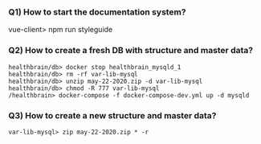 ### Q1) How to start the documentation system?

vue-client> npm run styleguide

### Q2) How to create a fresh DB with structure and master data?

```static
healthbrain/db> docker stop healthbrain_mysqld_1
healthbrain/db> rm -rf var-lib-mysql
healthbrain/db> unzip may-22-2020.zip -d var-lib-mysql
healthbrain/db> chmod -R 777 var-lib-mysql
/healthbrain> docker-compose -f docker-compose-dev.yml up -d mysqld 
```

### Q3) How to create a new structure and master data?

```static
var-lib-mysql> zip may-22-2020.zip * -r
```